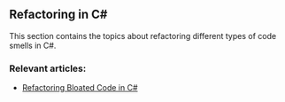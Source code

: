 ## Refactoring in C#

This section contains the topics about refactoring different types of code smells in C#.

### Relevant articles:

- [Refactoring Bloated Code in C#]()
